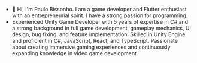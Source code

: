 - 👋 Hi, I'm Paulo Bissonho. I am a game developer and Flutter enthusiast with an entrepreneurial spirit. I have a strong passion for programming.
- Experienced Unity Game Developer with 5 years of expertise in C# and a strong background in full game development, gameplay mechanics, UI design, bug fixing, and feature implementation. Skilled in Unity Engine and proficient in C#, JavaScript, React, and TypeScript. Passionate about creating immersive gaming experiences and continuously expanding knowledge in video game development.
